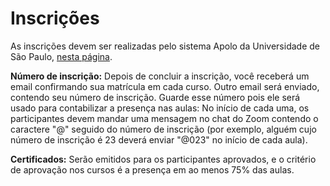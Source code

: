# Inscrições

As inscrições devem ser realizadas pelo sistema Apolo da Universidade de São Paulo, [nesta página](https://uspdigital.usp.br/apolo/inscricaoPublicaFormCursosOferecidosListar?oriins=W&codund=43).

**Número de inscrição:** Depois de concluir a inscrição, você receberá um email confirmando sua matrícula em cada curso. Outro email será enviado, contendo seu número de inscrição. Guarde esse número pois ele será usado para contabilizar a presença nas aulas: No início de cada uma, os participantes devem mandar uma mensagem no chat do Zoom contendo o caractere "@" seguido do número de inscrição (por exemplo, alguém cujo número de inscrição é 23 deverá enviar "@023" no início de cada aula). 

**Certificados:** Serão emitidos para os participantes aprovados, e o critério de aprovação nos cursos é a presença em ao menos 75% das aulas.


